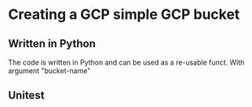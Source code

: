 # Creating a GCP simple GCP bucket

## Written in Python
The code is written in Python and can be used as a re-usable funct. With argument "bucket-name"
## Unitest
